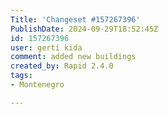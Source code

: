 ```yaml
---
Title: 'Changeset #157267396'
PublishDate: 2024-09-29T18:52:45Z
id: 157267396
user: gerti kida
comment: added new buildings
created_by: Rapid 2.4.0
tags:
- Montenegro

---
```

